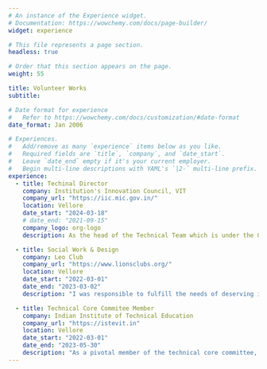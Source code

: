 ```yaml
---
# An instance of the Experience widget.
# Documentation: https://wowchemy.com/docs/page-builder/
widget: experience

# This file represents a page section.
headless: true

# Order that this section appears on the page.
weight: 55

title: Volunteer Works
subtitle:

# Date format for experience
#   Refer to https://wowchemy.com/docs/customization/#date-format
date_format: Jan 2006

# Experiences.
#   Add/remove as many `experience` items below as you like.
#   Required fields are `title`, `company`, and `date_start`.
#   Leave `date_end` empty if it's your current employer.
#   Begin multi-line descriptions with YAML's `|2-` multi-line prefix.
experience:
  - title: Techinal Director
    company: Institution's Innovation Council, VIT
    company_url: "https://iic.mic.gov.in/"
    location: Vellore
    date_start: "2024-03-18"
    # date_end: "2021-09-15"
    company_logo: org-logo
    description: As the head of the Technical Team which is under the Government of India, I was responsible for leading my team, fostering a startup culture, and developing the organization's digital space. I also managed the evaluation of technical startup ideas.'

  - title: Social Work & Design
    company: Leo Club
    company_url: "https://www.lionsclubs.org/"
    location: Vellore
    date_start: "2022-03-01"
    date_end: "2023-03-02"
    description: "I was responsible to fulfill the needs of deserving individuals and spearheaded efforts to expand our charity's reach. In my role, I focused on digital initiatives, designing numerous posters to amplify our message and extend our assistance to a broader audience"

  - title: Technical Core Commitee Member
    company: Indian Institute of Technical Education
    company_url: "https://istevit.in"
    location: Vellore
    date_start: "2022-03-01"
    date_end: "2023-05-30"
    description: "As a pivotal member of the technical core committee, I immersed myself in the field of web development, channeling my focus and expertise to drive impactful initiatives, where I took charge of organizing workshops and hackathons aimed at spreading technical knowledge to a broad audience."
---
```

